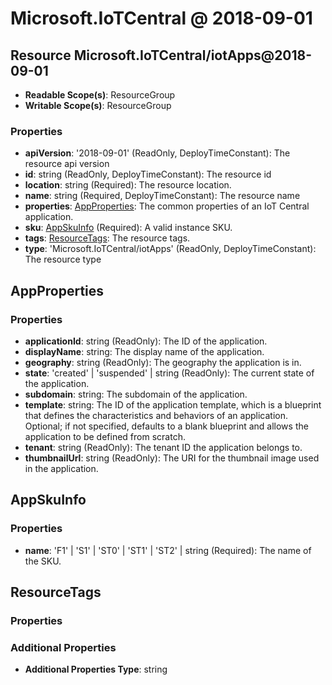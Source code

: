 # Microsoft.IoTCentral @ 2018-09-01

## Resource Microsoft.IoTCentral/iotApps@2018-09-01
* **Readable Scope(s)**: ResourceGroup
* **Writable Scope(s)**: ResourceGroup
### Properties
* **apiVersion**: '2018-09-01' (ReadOnly, DeployTimeConstant): The resource api version
* **id**: string (ReadOnly, DeployTimeConstant): The resource id
* **location**: string (Required): The resource location.
* **name**: string (Required, DeployTimeConstant): The resource name
* **properties**: [AppProperties](#appproperties): The common properties of an IoT Central application.
* **sku**: [AppSkuInfo](#appskuinfo) (Required): A valid instance SKU.
* **tags**: [ResourceTags](#resourcetags): The resource tags.
* **type**: 'Microsoft.IoTCentral/iotApps' (ReadOnly, DeployTimeConstant): The resource type

## AppProperties
### Properties
* **applicationId**: string (ReadOnly): The ID of the application.
* **displayName**: string: The display name of the application.
* **geography**: string (ReadOnly): The geography the application is in.
* **state**: 'created' | 'suspended' | string (ReadOnly): The current state of the application.
* **subdomain**: string: The subdomain of the application.
* **template**: string: The ID of the application template, which is a blueprint that defines the characteristics and behaviors of an application. Optional; if not specified, defaults to a blank blueprint and allows the application to be defined from scratch.
* **tenant**: string (ReadOnly): The tenant ID the application belongs to.
* **thumbnailUrl**: string (ReadOnly): The URI for the thumbnail image used in the application.

## AppSkuInfo
### Properties
* **name**: 'F1' | 'S1' | 'ST0' | 'ST1' | 'ST2' | string (Required): The name of the SKU.

## ResourceTags
### Properties
### Additional Properties
* **Additional Properties Type**: string

